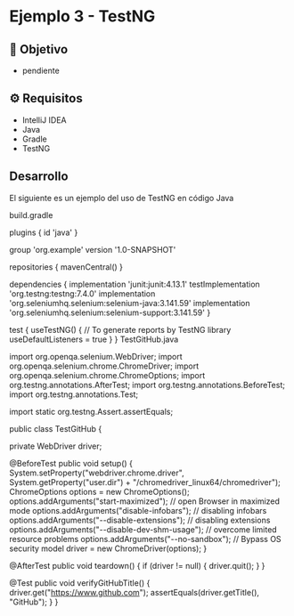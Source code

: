# Ejemplo 3 - TestNG

## :dart: Objetivo

- pendiente

## ⚙ Requisitos

- IntelliJ IDEA
- Java
- Gradle
- TestNG

## Desarrollo

El siguiente es un ejemplo del uso de TestNG en código Java

build.gradle

plugins {
    id 'java'
}

group 'org.example'
version '1.0-SNAPSHOT'

repositories {
    mavenCentral()
}

dependencies {
    implementation 'junit:junit:4.13.1'
    testImplementation 'org.testng:testng:7.4.0'
    implementation 'org.seleniumhq.selenium:selenium-java:3.141.59'
    implementation 'org.seleniumhq.selenium:selenium-support:3.141.59'
}

test {
    useTestNG() {
        // To generate reports by TestNG library
        useDefaultListeners = true
    }
}
TestGitHub.java

import org.openqa.selenium.WebDriver;
import org.openqa.selenium.chrome.ChromeDriver;
import org.openqa.selenium.chrome.ChromeOptions;
import org.testng.annotations.AfterTest;
import org.testng.annotations.BeforeTest;
import org.testng.annotations.Test;

import static org.testng.Assert.assertEquals;


public class TestGitHub {

  private WebDriver driver;


  @BeforeTest
  public void setup() {
    System.setProperty("webdriver.chrome.driver", System.getProperty("user.dir") + "/chromedriver_linux64/chromedriver");
    ChromeOptions options = new ChromeOptions();
    options.addArguments("start-maximized"); // open Browser in maximized mode
    options.addArguments("disable-infobars"); // disabling infobars
    options.addArguments("--disable-extensions"); // disabling extensions
    options.addArguments("--disable-dev-shm-usage"); // overcome limited resource problems
    options.addArguments("--no-sandbox"); // Bypass OS security model
    driver = new ChromeDriver(options);
  }

  @AfterTest
  public void teardown() {
    if (driver != null) {
      driver.quit();
    }
  }

  @Test
  public void verifyGitHubTitle() {
    driver.get("https://www.github.com");
    assertEquals(driver.getTitle(), "GitHub");
  }
}
